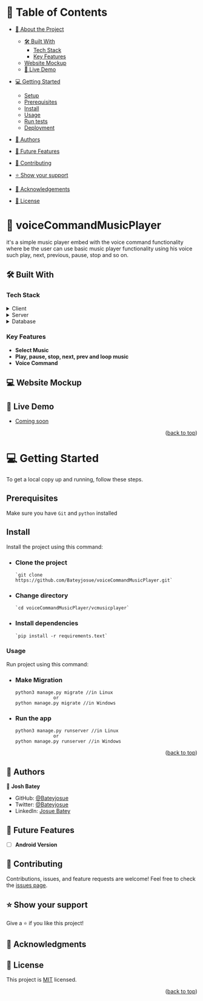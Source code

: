<a name="readme-top"></a>
# 📗 Table of Contents

- [📖 About the Project](#about-project)
  - [🛠 Built With](#built-with)
    - [Tech Stack](#tech-stack)
    - [Key Features](#key-features)
  - [Website Mockup](#screenshots)
  - [🚀 Live Demo](#live-demo)
  
- [💻 Getting Started](#getting-started)
  - [Setup](#setup)
  - [Prerequisites](#prerequisites)
  - [Install](#install)
  - [Usage](#usage)
  - [Run tests](#run-tests)
  - [Deployment](#triangular_flag_on_post-deployment)
- [👥 Authors](#authors)
- [🔭 Future Features](#future-features)
- [🤝 Contributing](#contributing)
- [⭐️ Show your support](#support)
- [🙏 Acknowledgements](#acknowledgements)
- [📝 License](#license)

<!-- PROJECT DESCRIPTION -->

# 📖 voiceCommandMusicPlayer <a name="about-project"></a>
it's a simple music player embed with the voice command functionality where be the user can use basic music player functionality using his voice such play, next, previous, pause, stop and so on.

## 🛠 Built With <a name="built-with"></a>

### Tech Stack <a name="tech-stack"></a>

<details>
  <summary>Client</summary>
  <ul>
    <li><a href="#">HTML</a></li>
    <li><a href="#">CSS</a></li>
    <li><a href="#">JavaScript</a></li>
  </ul>
</details>

<details>
  <summary>Server</summary>
  <ul>
    <li>Python</li>
    <li>Django</li>
  </ul>
</details>

<details>
<summary>Database</summary>
  <ul>
    <li>SQLite</li>
  </ul>
</details>

<!-- Features -->

### Key Features <a name="key-features"></a>

- **Select Music**
- **Play, pause, stop, next, prev and loop music**
- **Voice Command**

## 💻 Website Mockup <a name="screenshots"></a>

## 🚀 Live Demo <a name="live-demo"></a>

- [Coming soon]()


<p align="right">(<a href="#readme-top">back to top</a>)</p>

<!-- GETTING STARTED -->
# 💻 Getting Started <a name="getting-started"></a>

To get a local copy up and running, follow these steps.

## Prerequisites

Make sure you have `Git` and `python` installed

## Install

Install the project using this command:


- ### Clone the project

      `git clone https://github.com/Bateyjosue/voiceCommandMusicPlayer.git`

- ### Change directory

      `cd voiceCommandMusicPlayer/vcmusicplayer`

- ### Install dependencies
      `pip install -r requirements.text`


### Usage

Run project using this command:
- ### Make Migration

      python3 manage.py migrate //in Linux
                    or
      python manage.py migrate //in Windows

- ### Run the app

      python3 manage.py runserver //in Linux
                    or
      python manage.py runserver //in Windows


<p align="right">(<a href="#readme-top">back to top</a>)</p>

<!-- AUTHORS -->

## 👥 Authors <a name="authors"></a>

👤 **Josh Batey**

- GitHub: [@Bateyjosue](https://github.com/Bateyjosue)
- Twitter: [@Bateyjosue](https://twitter.com/Bateyjosue)
- LinkedIn: [Josue Batey](https://www.linkedin.com/in/josue-ishara/)
<!-- FUTURE FEATURES -->

## 🔭 Future Features <a name="future-features"></a>

- [ ]  **Android Version**

<!-- CONTRIBUTING -->

## 🤝 Contributing <a name="contributing"></a>

Contributions, issues, and feature requests are welcome!
Feel free to check the [issues page]().

<!-- SUPPORT -->

## ⭐️ Show your support <a name="support"></a>

Give a ⭐️ if you like this project!

<!-- ACKNOWLEDGEMENTS -->

## 🙏 Acknowledgments <a name="acknowledgements"></a>


<!-- LICENSE -->

## 📝 License <a name="license"></a>

This project is [MIT](./MIT.md) licensed.

<p align="right">(<a href="#readme-top">back to top</a>)</p>
